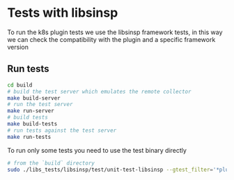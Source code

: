 # Tests with libsinsp

To run the k8s plugin tests we use the libsinsp framework tests, in this way we can check the compatibility with the plugin and a specific framework version

## Run tests

```bash
cd build
# build the test server which emulates the remote collector
make build-server
# run the test server
make run-server
# build tests
make build-tests
# run tests against the test server
make run-tests
```

To run only some tests you need to use the test binary directly

```bash
# from the `build` directory
sudo ./libs_tests/libsinsp/test/unit-test-libsinsp --gtest_filter='*plugin_k8s_PPME_SYSCALL_CLONE3_X_parse'
```
